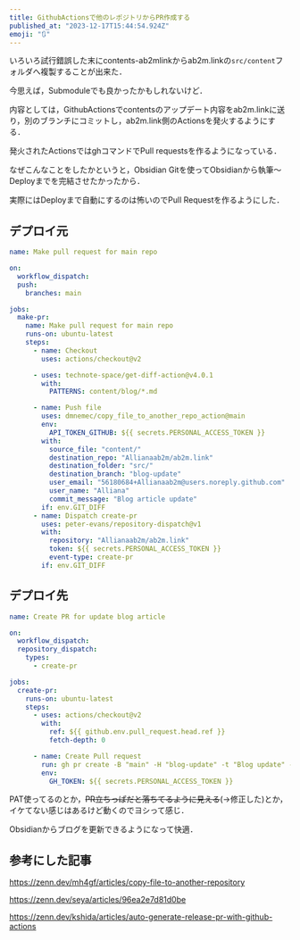 ```yaml
---
title: GithubActionsで他のレポジトリからPR作成する
published_at: "2023-12-17T15:44:54.924Z"
emoji: "🔃"
---
```

いろいろ試行錯誤した末にcontents-ab2mlinkからab2m.linkの`src/content`フォルダへ複製することが出来た．

今思えば，Submoduleでも良かったかもしれないけど．

内容としては，GithubActionsでcontentsのアップデート内容をab2m.linkに送り，別のブランチにコミットし，ab2m.link側のActionsを発火するようにする．

発火されたActionsではghコマンドでPull requestsを作るようになっている．

なぜこんなことをしたかというと，Obsidian Gitを使ってObsidianから執筆～Deployまでを完結させたかったから．

実際にはDeployまで自動にするのは怖いのでPull Requestを作るようにした．

## デプロイ元

```yml
name: Make pull request for main repo

on:
  workflow_dispatch:
  push:
    branches: main

jobs:
  make-pr:
    name: Make pull request for main repo
    runs-on: ubuntu-latest
    steps:
      - name: Checkout
        uses: actions/checkout@v2

      - uses: technote-space/get-diff-action@v4.0.1
        with:
          PATTERNS: content/blog/*.md

      - name: Push file
        uses: dmnemec/copy_file_to_another_repo_action@main
        env:
          API_TOKEN_GITHUB: ${{ secrets.PERSONAL_ACCESS_TOKEN }}
        with:
          source_file: "content/"
          destination_repo: "Allianaab2m/ab2m.link"
          destination_folder: "src/"
          destination_branch: "blog-update"
          user_email: "56180684+Allianaab2m@users.noreply.github.com"
          user_name: "Alliana"
          commit_message: "Blog article update"
        if: env.GIT_DIFF
      - name: Dispatch create-pr
        uses: peter-evans/repository-dispatch@v1
        with:
          repository: "Allianaab2m/ab2m.link"
          token: ${{ secrets.PERSONAL_ACCESS_TOKEN }}
          event-type: create-pr
        if: env.GIT_DIFF
```

## デプロイ先

```yml
name: Create PR for update blog article

on:
  workflow_dispatch:
  repository_dispatch:
    types:
      - create-pr

jobs:
  create-pr:
    runs-on: ubuntu-latest
    steps:
      - uses: actions/checkout@v2
        with:
          ref: ${{ github.env.pull_request.head.ref }}
          fetch-depth: 0

      - name: Create Pull request
        run: gh pr create -B "main" -H "blog-update" -t "Blog update" -b "Blog update"
        env:
          GH_TOKEN: ${{ secrets.PERSONAL_ACCESS_TOKEN }}

```

PAT使ってるのとか，~~PR立ちっぱだと落ちてるように見える~~(→修正した)とか，イケてない感じはあるけど動くのでヨシって感じ．

Obsidianからブログを更新できるようになって快適．

## 参考にした記事

https://zenn.dev/mh4gf/articles/copy-file-to-another-repository

https://zenn.dev/seya/articles/96ea2e7d81d0be

https://zenn.dev/kshida/articles/auto-generate-release-pr-with-github-actions